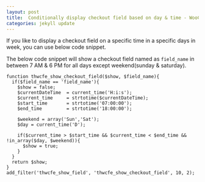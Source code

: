 ```yaml
---
layout: post
title:  Conditionally display checkout field based on day & time - WooCommerce Checkout Field Editor Pro
categories: jekyll update
---
```


If you like to display a checkout field on a specific time in a specific days in week, you can use below code snippet.

The below code snippet will show a checkout field named as `field_name` in between 7 AM & 6 PM for all days except weekend(sunday & saturday).

	function thwcfe_show_checkout_field($show, $field_name){
	  if($field_name == 'field_name'){
		$show = false;
		$currentDateTime  = current_time('H:i:s');
		$current_time     = strtotime($currentDateTime);
		$start_time       = strtotime('07:00:00');
		$end_time         = strtotime('18:00:00');

		$weekend = array('Sun','Sat');
		$day = current_time('D');

		if($current_time > $start_time && $current_time < $end_time && !in_array($day, $weekend)){
		  $show = true;
		}
	  }
	  return $show;
	}
	add_filter('thwcfe_show_field', 'thwcfe_show_checkout_field', 10, 2);
